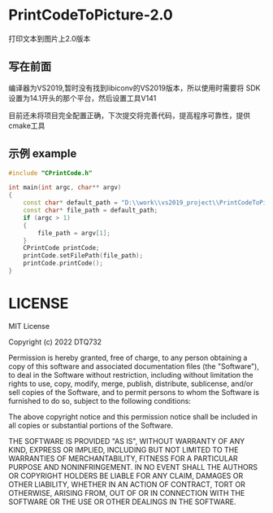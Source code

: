 # PrintCodeToPicture-2.0
 打印文本到图片上2.0版本

## 写在前面
编译器为VS2019,暂时没有找到libiconv的VS2019版本，所以使用时需要将 SDK设置为14.1开头的那个平台，然后设置工具V141

目前还未将项目完全配置正确，下次提交将完善代码，提高程序可靠性，提供cmake工具

## 示例 example
```C++
#include "CPrintCode.h"

int main(int argc, char** argv)
{
	const char* default_path = "D:\\work\\vs2019_project\\PrintCodeToPicture\\Debug\\gbk.c";
	const char* file_path = default_path;
	if (argc > 1)
	{
		file_path = argv[1];
	}
	CPrintCode printCode;
	printCode.setFilePath(file_path);
	printCode.printCode();
}
```

# LICENSE
MIT License

Copyright (c) 2022 DTQ732

Permission is hereby granted, free of charge, to any person obtaining a copy
of this software and associated documentation files (the "Software"), to deal
in the Software without restriction, including without limitation the rights
to use, copy, modify, merge, publish, distribute, sublicense, and/or sell
copies of the Software, and to permit persons to whom the Software is
furnished to do so, subject to the following conditions:

The above copyright notice and this permission notice shall be included in all
copies or substantial portions of the Software.

THE SOFTWARE IS PROVIDED "AS IS", WITHOUT WARRANTY OF ANY KIND, EXPRESS OR
IMPLIED, INCLUDING BUT NOT LIMITED TO THE WARRANTIES OF MERCHANTABILITY,
FITNESS FOR A PARTICULAR PURPOSE AND NONINFRINGEMENT. IN NO EVENT SHALL THE
AUTHORS OR COPYRIGHT HOLDERS BE LIABLE FOR ANY CLAIM, DAMAGES OR OTHER
LIABILITY, WHETHER IN AN ACTION OF CONTRACT, TORT OR OTHERWISE, ARISING FROM,
OUT OF OR IN CONNECTION WITH THE SOFTWARE OR THE USE OR OTHER DEALINGS IN THE
SOFTWARE.
